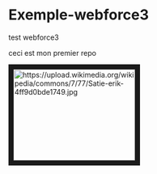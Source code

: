 # Exemple-webforce3
test webforce3

ceci est mon premier repo

<a href="http://www.youtube.com/watch?feature=player_embedded&v=https://www.youtube.com/watch?v=ZXSoSFzKd_4&ab_channel=FranceMusique
" target="_blank"><img src="http://img.youtube.com/vi/https://www.youtube.com/watch?v=ZXSoSFzKd_4&ab_channel=FranceMusique" 
alt="https://upload.wikimedia.org/wikipedia/commons/7/77/Satie-erik-4ff9d0bde1749.jpg" width="240" height="180" border="10" /></a>
